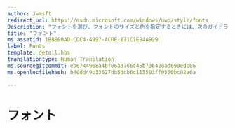 ```yaml
---
author: Jwmsft
redirect_url: https://msdn.microsoft.com/windows/uwp/style/fonts
Description: "フォントを選び、フォントのサイズと色を指定するときには、次のガイドラインに従ってください。"
title: "フォント"
ms.assetid: 1B8B90AD-CDC4-4997-ACDE-871C1E94A929
label: Fonts
template: detail.hbs
translationtype: Human Translation
ms.sourcegitcommit: eb6744968a4bf06a3766c45b73b428ad690edc06
ms.openlocfilehash: b40dd49c33627db5ddb6c115503ff0560bc02e6a

---
```


# フォント







<!--HONumber=Aug16_HO3-->


